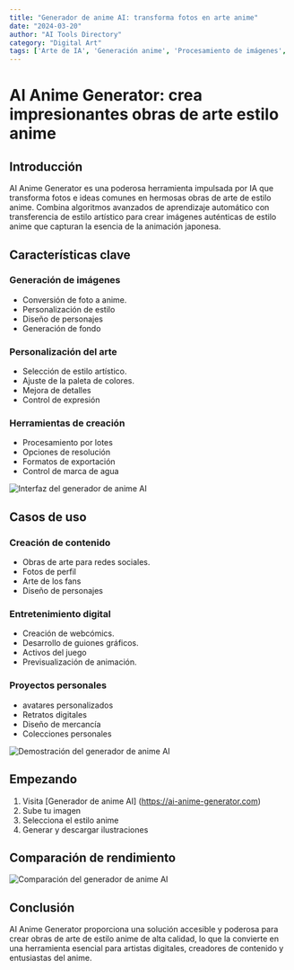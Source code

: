 ```yaml
---
title: "Generador de anime AI: transforma fotos en arte anime"
date: "2024-03-20"
author: "AI Tools Directory"
category: "Digital Art"
tags: ['Arte de IA', 'Generación anime', 'Procesamiento de imágenes', 'arte digital']
---
```

# AI Anime Generator: crea impresionantes obras de arte estilo anime

## Introducción

AI Anime Generator es una poderosa herramienta impulsada por IA que transforma fotos e ideas comunes en hermosas obras de arte de estilo anime. Combina algoritmos avanzados de aprendizaje automático con transferencia de estilo artístico para crear imágenes auténticas de estilo anime que capturan la esencia de la animación japonesa.

## Características clave

### Generación de imágenes
- Conversión de foto a anime.
- Personalización de estilo
- Diseño de personajes
- Generación de fondo

### Personalización del arte
- Selección de estilo artístico.
- Ajuste de la paleta de colores.
- Mejora de detalles
- Control de expresión

### Herramientas de creación
- Procesamiento por lotes
- Opciones de resolución
- Formatos de exportación
- Control de marca de agua

![Interfaz del generador de anime AI](/imgs/ai-anime-generator/interface.jpg)

## Casos de uso

### Creación de contenido
- Obras de arte para redes sociales.
- Fotos de perfil
- Arte de los fans
- Diseño de personajes

### Entretenimiento digital
- Creación de webcómics.
- Desarrollo de guiones gráficos.
- Activos del juego
- Previsualización de animación.

### Proyectos personales
- avatares personalizados
- Retratos digitales
- Diseño de mercancía
- Colecciones personales

![Demostración del generador de anime AI](/imgs/ai-anime-generator/demo.jpg)

## Empezando

1. Visita [Generador de anime AI] (https://ai-anime-generator.com)
2. Sube tu imagen
3. Selecciona el estilo anime
4. Generar y descargar ilustraciones

## Comparación de rendimiento

![Comparación del generador de anime AI](/imgs/ai-anime-generator/comparison.jpg)

## Conclusión

AI Anime Generator proporciona una solución accesible y poderosa para crear obras de arte de estilo anime de alta calidad, lo que la convierte en una herramienta esencial para artistas digitales, creadores de contenido y entusiastas del anime.